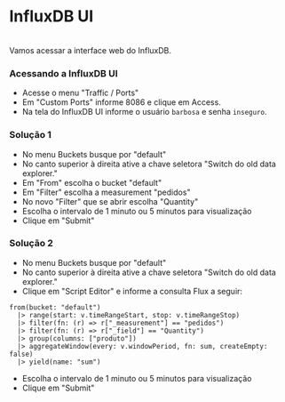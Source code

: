 # InfluxDB UI
<br>
Vamos acessar a interface web do InfluxDB.

### Acessando a InfluxDB UI
- Acesse o menu "Traffic / Ports"
- Em "Custom Ports" informe 8086 e clique em Access.
- Na tela do InfluxDB UI informe o usuário `barbosa` e senha `inseguro`.

### Solução 1
- No menu Buckets busque por "default"
- No canto superior à direita ative a chave seletora "Switch do old data explorer."
- Em "From" escolha o bucket "default"
- Em "Filter" escolha a measurement "pedidos"
- No novo "Filter" que se abrir escolha "Quantity"
- Escolha o intervalo de 1 minuto ou 5 minutos para visualização
- Clique em "Submit"

### Solução 2
- No menu Buckets busque por "default"
- No canto superior à direita ative a chave seletora "Switch do old data explorer."
- Clique em "Script Editor" e informe a consulta Flux a seguir:
```
from(bucket: "default")
  |> range(start: v.timeRangeStart, stop: v.timeRangeStop)
  |> filter(fn: (r) => r["_measurement"] == "pedidos")
  |> filter(fn: (r) => r["_field"] == "Quantity")
  |> group(columns: ["produto"])
  |> aggregateWindow(every: v.windowPeriod, fn: sum, createEmpty: false)
  |> yield(name: "sum")
```  
- Escolha o intervalo de 1 minuto ou 5 minutos para visualização
- Clique em "Submit"

